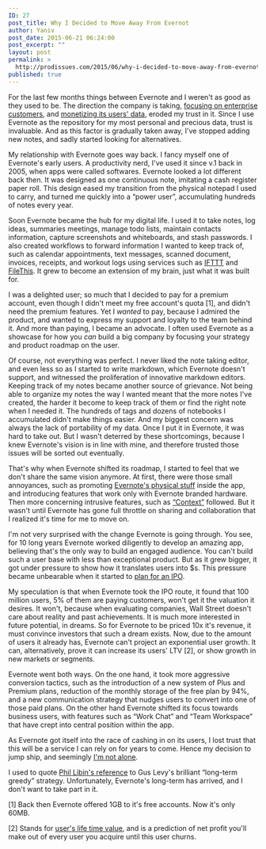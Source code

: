 ```yaml
---
ID: 27
post_title: Why I Decided to Move Away From Evernot
author: Yaniv
post_date: 2015-06-21 06:24:00
post_excerpt: ""
layout: post
permalink: >
  http://prodissues.com/2015/06/why-i-decided-to-move-away-from-evernot.html
published: true
---
```

<p> For the last few months things between Evernote and I weren't as good as they used to be. The direction the company is taking, <a href="http://www.newsfactor.com/news/Evernote+Renews+Focus+on+Biz+Users/story.xhtml?story_id=100009Z18N6S">focusing on enterprise customers</a>, and <a href="http://techcrunch.com/2014/10/02/evernote-unveils-evernote-context-an-ai-play-that-surfaces-content-from-ouside-sources-as-you-write/">monetizing its users' data</a>, eroded my trust in it. Since I use Evernote as the repository for my most personal and precious data, trust is invaluable. And as this factor is gradually taken away, I've stopped adding new notes, and sadly started looking for alternatives. </p>

<p> My relationship with Evernote goes way back. I fancy myself one of Evernote's early users. A productivity nerd, I've used it since v.1 back in 2005, when apps were called softwares. Evernote looked a lot different back then. It was designed as one continuous note, imitating a cash register paper roll. This design eased my transition from the physical notepad I used to carry, and turned me quickly into a “power user”, accumulating hundreds of notes every year. </p>

<p> Soon Evernote became the hub for my digital life. I used it to take notes, log ideas, summaries meetings, manage todo lists, maintain contacts information, capture screenshots and whiteboards, and stash passwords. I also created workflows to forward information I wanted to keep track of, such as calendar appointments, text messages, scanned document, invoices, receipts, and workout logs using services such as <a href="https://ifttt.com/p/yanivdll/shared">IFTTT</a> and <a href="https://filethis.com/">FileThis</a>. It grew to become an extension of my brain, just what it was built for. </p>

<p> I was a delighted user; so much that I decided to pay for a premium account, even though I didn't meet my free account's quota [1], and didn't need the premium features. Yet I <i>wanted</i> to pay, because I admired the product, and wanted to express my support and loyalty to the team behind it. And more than paying, I became an advocate. I often used Evernote as a showcase for how you <i>can</i> build a big company by focusing your strategy and product roadmap on the user. </p>

<p> Of course, not everything was perfect. I never liked the note taking editor, and even less so as I started to write markdown, which Evernote doesn't support, and witnessed the proliferation of innovative markdown editors. Keeping track of my notes became another source of grievance. Not being able to organize my notes the way I wanted meant that the more notes I've created, the harder it become to keep track of them or find the right note when I needed it. The hundreds of tags and dozens of notebooks I accumulated didn't make things easier. And my biggest concern was always the lack of portability of my data. Once I put it in Evernote, it was hard to take out. But I wasn't deterred by these shortcomings, because I knew Evernote's vision is in line with mine, and therefore trusted those issues will be sorted out eventually. </p>

<p> That's why when Evernote shifted its roadmap, I started to feel that we don't share the same vision anymore. At first, there were those small annoyances, such as promoting <a href="http://blogs.imediaconnection.com/blog/2014/06/04/physical-digital-evernote/">Evernote's physical stuff</a> inside the app, and introducing features that work only with Evernote branded hardware. Then more concerning intrusive features, such as <a href="http://www.512pixels.net/blog/2014/10/on-evernotes-new-context-feature-and-why-its-a-problem">“Context”</a> followed. But it wasn't until Evernote has gone full throttle on sharing and collaboration that I realized it's time for me to move on. </p>

<p> I'm not very surprised with the change Evernote is going through. You see, for 10 long years Evernote worked diligently to develop an amazing app, believing that's the only way to build an engaged audience. You can't build such a user base with less than exceptional product. But as it grew bigger, it got under pressure to show how it translates users into $s. This pressure became unbearable when it started to <a href="http://www.wsj.com/articles/note-taking-app-evernote-considering-ipo-in-next-few-years-1411563762">plan for an IPO</a>. </p>

<p> My speculation is that when Evernote took the IPO route, it found that 100 million users, 5% of them are paying customers, won't get it the valuation it desires. It won't, because when evaluating companies, Wall Street doesn't care about reality and past achievements. It is much more interested in future potential, in dreams. So for Evernote to be priced 10x it's revenue, it must convince investors that such a dream exists. Now, due to the amount of users it already has, Evernote can't project an exponential user growth. It can, alternatively, prove it can increase its users' LTV [2], or show growth in new markets or segments. </p>

<p> Evernote went both ways. On the one hand, it took more aggressive conversion tactics, such as the introduction of a new system of Plus and Premium plans, reduction of the monthly storage of the free plan by 94%, and a new communication strategy that nudges users to convert into one of those paid plans. On the other hand Evernote shifted its focus towards business users, with features such as “Work Chat” and “Team Workspace” that have crept into central position within the app. </p>

<p> As Evernote got itself into the race of cashing in on its users, I lost trust that this will be a service I can rely on for years to come. Hence my decision to jump ship, and seemingly <a href="http://sethclifford.me/2014/11/moving-from-evernote-to-dropbox/">I'm not alone</a>. </p>

<p> I used to quote <a href="http://www.wsj.com/articles/SB10001424052970204755404578101270204307986">Phil Libin's reference</a> to Gus Levy's brilliant “long-term greedy” strategy. Unfortunately, Evernote's long-term has arrived, and I don't want to take part in it. </p>

<p> [1] Back then Evernote offered 1GB to it's free accounts. Now it's only     60MB. </p>

<p> [2] Stands for     <a href="https://en.wikipedia.org/wiki/Customer_lifetime_value">user's life     time value</a>, and is a prediction of net profit you'll make out of     every user you acquire until this user churns. </p>